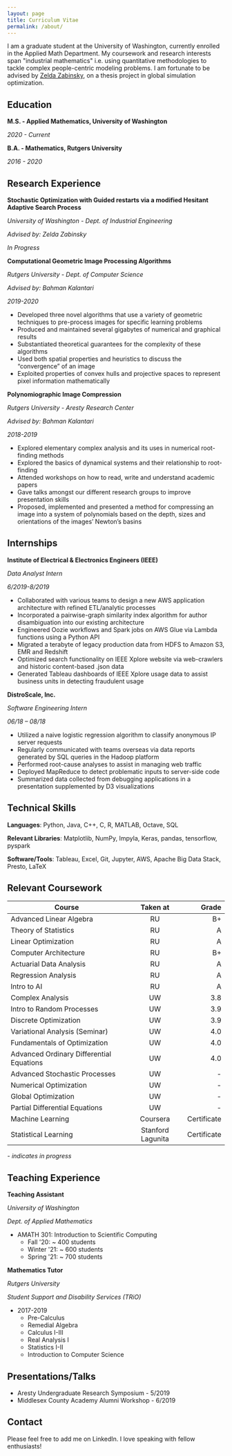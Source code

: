 ```yaml
---
layout: page
title: Curriculum Vitae
permalink: /about/
---
```



I am a graduate student at the University of Washington, currently enrolled in the Applied Math Department. My coursework and research interests span "industrial mathematics" i.e. using quantitative methodologies to tackle complex people-centric modeling problems. I am fortunate to be advised by [Zelda Zabinsky](http://faculty.washington.edu/zelda/), on a thesis project in global simulation optimization.

## Education

**M.S. - Applied Mathematics, University of Washington**

*2020 - Current*

**B.A. - Mathematics, Rutgers University**

*2016 - 2020*


## Research Experience

**Stochastic Optimization with Guided restarts via a modified Hesitant Adaptive Search Process**

*University of Washington - Dept. of Industrial Engineering*

*Advised by: Zelda Zabinsky*

*In Progress*

**Computational Geometric Image Processing Algorithms**

*Rutgers University - Dept. of Computer Science*

*Advised by: Bahman Kalantari*

*2019-2020*

  * Developed three novel algorithms that use a variety of geometric techniques to pre-process images for specific learning problems
  * Produced and maintained several gigabytes of numerical and graphical results
  * Substantiated theoretical guarantees for the complexity of these algorithms
  * Used both spatial properties and heuristics to discuss the “convergence” of an image
  * Exploited properties of convex hulls and projective spaces to represent pixel information mathematically

**Polynomiographic Image Compression**

*Rutgers University - Aresty Research Center*

*Advised by: Bahman Kalantari*

*2018-2019*

  * Explored elementary complex analysis and its uses in numerical root-finding methods
  * Explored the basics of dynamical systems and their relationship to root-finding
  * Attended workshops on how to read, write and understand academic papers
  * Gave talks amongst our different research groups to improve presentation skills
  * Proposed, implemented and presented a method for compressing an image into a system of polynomials based on the depth, sizes and orientations of the images’ Newton’s basins

## Internships

**Institute of Electrical & Electronics Engineers (IEEE)**

*Data Analyst Intern*

*6/2019-8/2019*

  * Collaborated with various teams to design a new AWS application architecture with refined ETL/analytic processes
  * Incorporated a pairwise-graph similarity index algorithm for author disambiguation into our existing architecture
  * Engineered Oozie workflows and Spark jobs on AWS Glue via Lambda functions using a Python API
  * Migrated a terabyte of legacy production data from HDFS to Amazon S3, EMR and Redshift  
  * Optimized search functionality on IEEE Xplore website via web-crawlers and historic content-based .json data
  * Generated Tableau dashboards of IEEE Xplore usage data to assist business units in detecting fraudulent usage

**DistroScale, Inc.**	 	 	 

*Software Engineering Intern*

*06/18 – 08/18*

  * Utilized a naive logistic regression algorithm to classify anonymous IP server requests
  * Regularly communicated with teams overseas via data reports generated by SQL queries in the Hadoop platform  
  * Performed root-cause analyses to assist in managing web traffic
  * Deployed MapReduce to detect problematic inputs to server-side code
  * Summarized data collected from debugging applications in a presentation supplemented by D3 visualizations  

## Technical Skills

**Languages**: Python, Java, C++, C, R, MATLAB, Octave, SQL

**Relevant Libraries**: Matplotlib, NumPy, Impyla, Keras, pandas, tensorflow, pyspark

**Software/Tools**: Tableau, Excel, Git, Jupyter, AWS, Apache Big Data Stack, Presto, LaTeX

## Relevant Coursework

| Course        | Taken at      | Grade |
| ------------- |:-------------:| -----:|
| Advanced Linear Algebra       | RU  | B+|
| Theory of Statistics          | RU  | A |
| Linear Optimization           | RU  | A |
| Computer Architecture         | RU  | B+|
| Actuarial Data Analysis       | RU  | A |
| Regression Analysis           | RU  | A |
| Intro to AI                   | RU  | A |
| Complex Analysis              | UW  | 3.8 |
| Intro to Random Processes     | UW  | 3.9 |
| Discrete Optimization         | UW  | 3.9 |
| Variational Analysis (Seminar)| UW  | 4.0 |
| Fundamentals of Optimization  | UW  | 4.0 |
| Advanced Ordinary Differential Equations | UW  | 4.0 |
| Advanced Stochastic Processes | UW | - |
| Numerical Optimization | UW | - |
| Global Optimization | UW | - |
| Partial Differential Equations | UW | - |
| Machine Learning | Coursera | Certificate |
| Statistical Learning | Stanford Lagunita | Certificate |

*- indicates in progress*

## Teaching Experience

**Teaching Assistant**

*University of Washington*

*Dept. of Applied Mathematics*

* AMATH 301: Introduction to Scientific Computing
  * Fall '20: ~ 400 students
  * Winter '21: ~ 600 students
  * Spring '21: ~ 700 students

**Mathematics Tutor**

*Rutgers University*

*Student Support and Disability Services (TRiO)*

* 2017-2019
  * Pre-Calculus
  * Remedial Algebra
  * Calculus I-III
  * Real Analysis I
  * Statistics I-II
  * Introduction to Computer Science

## Presentations/Talks

* Aresty Undergraduate Research Symposium - 5/2019
* Middlesex County Academy Alumni Workshop - 6/2019

## Contact

Please feel free to add me on LinkedIn. I love speaking with fellow enthusiasts!  

<!--[email@domain.com](mailto:email@domain.com)-->
